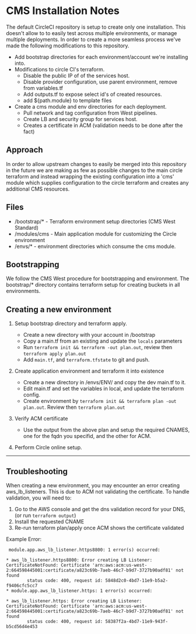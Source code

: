 # CMS Installation Notes

The default CircleCI repository is setup to create only one installation. This doesn't
allow to to easily test across multiple environments, or manage multiple deployments.
In order to create a more seamless process we've made the following modifications to this
repository.

- Add bootstrap directories for each environment/account we're installing into.
- Modifications to circle CI's terraform.
  - Disable the public IP of of the services host.
  - Disable provider configuration, use parent environment, remove from variables.tf
  - Add outputs.tf to expose select id's of created resources.
  - add ${path.module} to template files
- Create a cms module and env directories for each deployment.
  - Pull network and tag configuration from West pipelines.
  - Create LB and security group for services host.
  - Creates a certificate in ACM (validation needs to be done after the fact)

## Approach

In order to allow upstream changes to easily be merged into this repository in the future
we are making as few as possible changes to the main circle terraform and instead wrapping
the existing configuration into a 'cms' module which supplies configuration to the circle
terraform and creates any additional CMS resources.

## Files

- /bootstrap/* - Terraform environment setup directories (CMS West Standard)
- /modules/cms - Main application module for customizing the Circle environment
- /envs/* - environment directories which consume the cms module.

## Bootstrapping

We follow the CMS West procedure for bootstrapping and environment. The
bootstrap/* directory contains terraform setup for creating buckets in all environments.

## Creating a new environment

1. Setup bootstrap directory and terraform apply.
    - Create a new directory with your account in /bootstrap
    - Copy a main.tf from an existing and update the `locals` parameters
    - Run `terraform init && terraform -out plan.out`, review then `terraform apply plan.out`
    - Add `main.tf`, and `terraform.tfstate` to git and push.

2. Create application environment and terraform it into existence

    - Create a new directory in /envs/ENV/ and copy the dev main.tf to it.
    - Edit main.tf and set the variables in local, and update the terraform config.
    - Create environment by `terraform init && terraform plan -out plan.out`. Review then `terraform plan.out`

3. Verify ACM certificate

    - Use the output from the above plan and setup the required CNAMES, one for the fqdn you specifid, and the other for ACM.

4. Perform Circle online setup.

---

## Troubleshooting

When creating a new environment, you may encounter an error creating aws_lb_listeners.
This is due to ACM not validating the certificate. To handle validation, you will
need to:

  1. Go to the AWS console and get the dns validation record for your DNS, (or run `terraform output`)
  2. Install the requested CNAME
  3. Re-run terraform plan/apply once ACM shows the certificate validated

Example Error:

```text
 module.app.aws_lb_listener.https8800: 1 error(s) occurred:

* aws_lb_listener.https8800: Error creating LB Listener: CertificateNotFound: Certificate 'arn:aws:acm:us-west-2:664598445001:certificate/a823c69b-7aeb-46c7-b9d7-3727b90adf81' not found
        status code: 400, request id: 5848d2c0-4bd7-11e9-b5a2-f9406cfc5cc7
* module.app.aws_lb_listener.https: 1 error(s) occurred:

* aws_lb_listener.https: Error creating LB Listener: CertificateNotFound: Certificate 'arn:aws:acm:us-west-2:664598445001:certificate/a823c69b-7aeb-46c7-b9d7-3727b90adf81' not found
        status code: 400, request id: 58387f2a-4bd7-11e9-943f-b5cd56d4e453
```